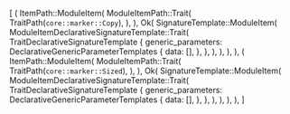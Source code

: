 [
    (
        ItemPath::ModuleItem(
            ModuleItemPath::Trait(
                TraitPath(`core::marker::Copy`),
            ),
        ),
        Ok(
            SignatureTemplate::ModuleItem(
                ModuleItemDeclarativeSignatureTemplate::Trait(
                    TraitDeclarativeSignatureTemplate {
                        generic_parameters: DeclarativeGenericParameterTemplates {
                            data: [],
                        },
                    },
                ),
            ),
        ),
    ),
    (
        ItemPath::ModuleItem(
            ModuleItemPath::Trait(
                TraitPath(`core::marker::Sized`),
            ),
        ),
        Ok(
            SignatureTemplate::ModuleItem(
                ModuleItemDeclarativeSignatureTemplate::Trait(
                    TraitDeclarativeSignatureTemplate {
                        generic_parameters: DeclarativeGenericParameterTemplates {
                            data: [],
                        },
                    },
                ),
            ),
        ),
    ),
]